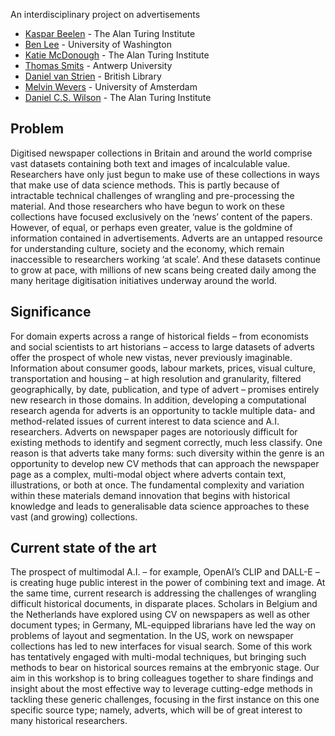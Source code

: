 An interdisciplinary project on advertisements
- [Kaspar Beelen](https://www.turing.ac.uk/people/researchers/kaspar-beelen) - The Alan Turing Institute
- [Ben Lee](https://www.bcglee.com) - University of Washington
- [Katie McDonough](https://www.turing.ac.uk/people/researchers/katherine-mcdonough) - The Alan Turing Institute
- [Thomas Smits](http://thomassmits.eu/) - Antwerp University
- [Daniel van Strien](https://danielvanstrien.xyz/about/) - British Library
- [Melvin Wevers](http://www.melvinwevers.nl) - University of Amsterdam
- [Daniel C.S. Wilson](https://www.turing.ac.uk/people/researchers/daniel-wilson) - The Alan Turing Institute


## Problem
Digitised newspaper collections in Britain and around the world comprise vast datasets containing
both text and images of incalculable value. Researchers have only just begun to make use of these
collections in ways that make use of data science methods. This is partly because of intractable
technical challenges of wrangling and pre-processing the material. And those researchers who have
begun to work on these collections have focused exclusively on the ‘news’ content of the papers.
However, of equal, or perhaps even greater, value is the goldmine of information contained in
advertisements. Adverts are an untapped resource for understanding culture, society and the
economy, which remain inaccessible to researchers working ‘at scale’. And these datasets continue
to grow at pace, with millions of new scans being created daily among the many heritage
digitisation initiatives underway around the world.

## Significance
For domain experts across a range of historical fields – from economists and social scientists to art
historians – access to large datasets of adverts offer the prospect of whole new vistas, never
previously imaginable. Information about consumer goods, labour markets, prices, visual culture,
transportation and housing – at high resolution and granularity, filtered geographically, by date,
publication, and type of advert – promises entirely new research in those domains.
In addition, developing a computational research agenda for adverts is an opportunity to
tackle multiple data- and method-related issues of current interest to data science and A.I.
researchers. Adverts on newspaper pages are notoriously difficult for existing methods to identify
and segment correctly, much less classify. One reason is that adverts take many forms: such
diversity within the genre is an opportunity to develop new CV methods that can approach the
newspaper page as a complex, multi-modal object where adverts contain text, illustrations, or both
at once. The fundamental complexity and variation within these materials demand innovation that
begins with historical knowledge and leads to generalisable data science approaches to these vast
(and growing) collections.

## Current state of the art
The prospect of multimodal A.I. – for example, OpenAI’s CLIP and DALL-E – is creating huge public
interest in the power of combining text and image. At the same time, current research is addressing
the challenges of wrangling difficult historical documents, in disparate places. Scholars in Belgium
and the Netherlands have explored using CV on newspapers as well as other document types; in
Germany, ML-equipped librarians have led the way on problems of layout and segmentation. In the
US, work on newspaper collections has led to new interfaces for visual search. Some of this work
has tentatively engaged with multi-modal techniques, but bringing such methods to bear on historical sources remains at the embryonic stage. 
Our aim in this workshop is to bring colleagues together to share findings and insight about the most effective way to leverage cutting-edge
methods in tackling these generic challenges, focusing in the first instance on this one specific
source type; namely, adverts, which will be of great interest to many historical researchers.
